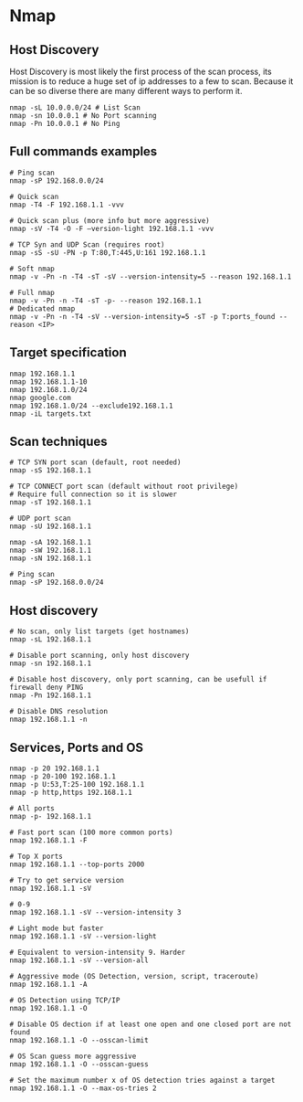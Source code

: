 # Nmap 


## Host Discovery

Host Discovery is most likely the first process of the scan process, its mission is to reduce a huge set of ip addresses to a few to scan.
Because it can be so diverse there are many different ways to perform it.

```
nmap -sL 10.0.0.0/24 # List Scan
nmap -sn 10.0.0.1 # No Port scanning
nmap -Pn 10.0.0.1 # No Ping

```


## Full commands examples
```shell
# Ping scan
nmap -sP 192.168.0.0/24

# Quick scan
nmap -T4 -F 192.168.1.1 -vvv

# Quick scan plus (more info but more aggressive)
nmap -sV -T4 -O -F –version-light 192.168.1.1 -vvv

# TCP Syn and UDP Scan (requires root)
nmap -sS -sU -PN -p T:80,T:445,U:161 192.168.1.1

# Soft nmap
nmap -v -Pn -n -T4 -sT -sV --version-intensity=5 --reason 192.168.1.1

# Full nmap
nmap -v -Pn -n -T4 -sT -p- --reason 192.168.1.1
# Dedicated nmap
nmap -v -Pn -n -T4 -sV --version-intensity=5 -sT -p T:ports_found --reason <IP>
```

## Target specification

```shell
nmap 192.168.1.1
nmap 192.168.1.1-10
nmap 192.168.1.0/24
nmap google.com
nmap 192.168.1.0/24 --exclude192.168.1.1
nmap -iL targets.txt
```

## Scan techniques

```shell
# TCP SYN port scan (default, root needed)
nmap -sS 192.168.1.1

# TCP CONNECT port scan (default without root privilege)
# Require full connection so it is slower
nmap -sT 192.168.1.1

# UDP port scan 
nmap -sU 192.168.1.1

nmap -sA 192.168.1.1
nmap -sW 192.168.1.1
nmap -sN 192.168.1.1

# Ping scan
nmap -sP 192.168.0.0/24
```

## Host discovery
```shell
# No scan, only list targets (get hostnames)
nmap -sL 192.168.1.1

# Disable port scanning, only host discovery
nmap -sn 192.168.1.1

# Disable host discovery, only port scanning, can be usefull if firewall deny PING
nmap -Pn 192.168.1.1

# Disable DNS resolution
nmap 192.168.1.1 -n
```
## Services, Ports and OS

```shell
nmap -p 20 192.168.1.1
nmap -p 20-100 192.168.1.1
nmap -p U:53,T:25-100 192.168.1.1
nmap -p http,https 192.168.1.1

# All ports
nmap -p- 192.168.1.1

# Fast port scan (100 more common ports)
nmap 192.168.1.1 -F

# Top X ports
nmap 192.168.1.1 --top-ports 2000

# Try to get service version
nmap 192.168.1.1 -sV

# 0-9
nmap 192.168.1.1 -sV --version-intensity 3

# Light mode but faster
nmap 192.168.1.1 -sV --version-light

# Equivalent to version-intensity 9. Harder
nmap 192.168.1.1 -sV --version-all

# Aggressive mode (OS Detection, version, script, traceroute)
nmap 192.168.1.1 -A

# OS Detection using TCP/IP
nmap 192.168.1.1 -O

# Disable OS dection if at least one open and one closed port are not found
nmap 192.168.1.1 -O --osscan-limit

# OS Scan guess more aggressive
nmap 192.168.1.1 -O --osscan-guess

# Set the maximum number x of OS detection tries against a target
nmap 192.168.1.1 -O --max-os-tries 2
```
